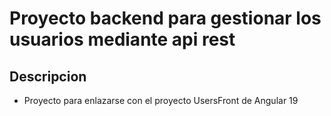 # Proyecto backend para gestionar los usuarios mediante api rest

## Descripcion
- Proyecto para enlazarse con el proyecto UsersFront de Angular 19
